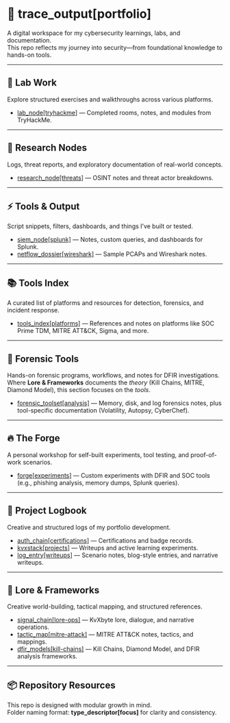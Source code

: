 # 📂 trace_output[portfolio]

A digital workspace for my cybersecurity learnings, labs, and documentation.  
This repo reflects my journey into security—from foundational knowledge to hands-on tools.

---

## 🧪 Lab Work
Explore structured exercises and walkthroughs across various platforms.
- [lab_node[tryhackme]](./lab_node[tryhackme]) — Completed rooms, notes, and modules from TryHackMe.

---

## 🧠 Research Nodes
Logs, threat reports, and exploratory documentation of real-world concepts.
- [research_node[threats]](./research_node[threats]) — OSINT notes and threat actor breakdowns.

---

## ⚡ Tools & Output
Script snippets, filters, dashboards, and things I’ve built or tested.
- [siem_node[splunk]](./siem_node[splunk]) — Notes, custom queries, and dashboards for Splunk.  
- [netflow_dossier[wireshark]](./netflow_dossier[wireshark]) — Sample PCAPs and Wireshark notes.

---

## 📚 Tools Index
A curated list of platforms and resources for detection, forensics, and incident response.
- [tools_index[platforms]](./tools_index[platforms]) — References and notes on platforms like SOC Prime TDM, MITRE ATT&CK, Sigma, and more.

---

## 🧩 Forensic Tools
Hands-on forensic programs, workflows, and notes for DFIR investigations.  
Where **Lore & Frameworks** documents the *theory* (Kill Chains, MITRE, Diamond Model), this section focuses on the *tools*.
- [forensic_toolset[analysis]](./forensic_toolset[analysis]) — Memory, disk, and log forensics notes, plus tool-specific documentation (Volatility, Autopsy, CyberChef).

---

## 🔥 The Forge
A personal workshop for self-built experiments, tool testing, and proof-of-work scenarios.
- [forge[experiments]](./forge[experiments]) — Custom experiments with DFIR and SOC tools (e.g., phishing analysis, memory dumps, Splunk queries).

---

## 📓 Project Logbook
Creative and structured logs of my portfolio development.
- [auth_chain[certifications]](./auth_chain[certifications]) — Certifications and badge records.  
- [kvxstack[projects]](./kvxstack[projects]) — Writeups and active learning experiments.  
- [log_entry[writeups]](./log_entry[writeups]) — Scenario notes, blog-style entries, and narrative writeups.

---

## 📖 Lore & Frameworks
Creative world-building, tactical mapping, and structured references.
- [signal_chain[lore-ops]](./signal_chain[lore-ops]) — KvXbyte lore, dialogue, and narrative operations.  
- [tactic_map[mitre-attack]](./tactic_map[mitre-attack]) — MITRE ATT&CK notes, tactics, and mappings.  
- [dfir_models[kill-chains]](./dfir_models[kill-chains]) — Kill Chains, Diamond Model, and DFIR analysis frameworks.

---

## 📦 Repository Resources
This repo is designed with modular growth in mind.  
Folder naming format: **type_descriptor[focus]** for clarity and consistency.
